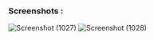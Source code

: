 ### Screenshots : 
![Screenshot (1027)](https://github.com/user-attachments/assets/174f4b73-c32b-4406-939a-76ab553a5a88)
![Screenshot (1028)](https://github.com/user-attachments/assets/ce7bfa6d-b5bd-40f5-b16c-a46ce2143321)
